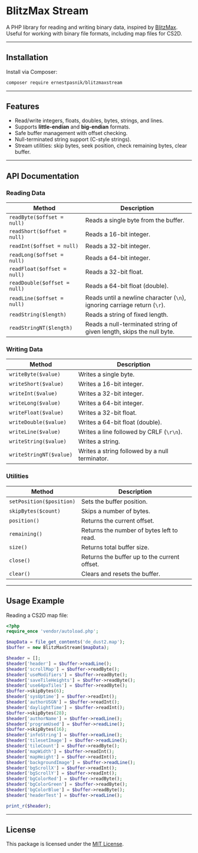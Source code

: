 # BlitzMax Stream

A PHP library for reading and writing binary data, inspired by [BlitzMax](https://blitzmax.org/docs/en/language/data_types/). Useful for working with binary file formats, including map files for CS2D.

---

## Installation

Install via Composer:

```bash
composer require ernestpasnik/blitzmaxstream
```

---

## Features

* Read/write integers, floats, doubles, bytes, strings, and lines.
* Supports **little-endian** and **big-endian** formats.
* Safe buffer management with offset checking.
* Null-terminated string support (C-style strings).
* Stream utilities: skip bytes, seek position, check remaining bytes, clear buffer.

---

## API Documentation

### Reading Data

| Method                       | Description                                                              |
| ---------------------------- | ------------------------------------------------------------------------ |
| `readByte($offset = null)`   | Reads a single byte from the buffer.                                     |
| `readShort($offset = null)`  | Reads a 16-bit integer.                                                  |
| `readInt($offset = null)`    | Reads a 32-bit integer.                                                  |
| `readLong($offset = null)`   | Reads a 64-bit integer.                                                  |
| `readFloat($offset = null)`  | Reads a 32-bit float.                                                    |
| `readDouble($offset = null)` | Reads a 64-bit float (double).                                           |
| `readLine($offset = null)`   | Reads until a newline character (`\n`), ignoring carriage return (`\r`). |
| `readString($length)`        | Reads a string of fixed length.                                          |
| `readStringNT($length)`      | Reads a null-terminated string of given length, skips the null byte.     |

### Writing Data

| Method                  | Description                                    |
| ----------------------- | ---------------------------------------------- |
| `writeByte($value)`     | Writes a single byte.                          |
| `writeShort($value)`    | Writes a 16-bit integer.                       |
| `writeInt($value)`      | Writes a 32-bit integer.                       |
| `writeLong($value)`     | Writes a 64-bit integer.                       |
| `writeFloat($value)`    | Writes a 32-bit float.                         |
| `writeDouble($value)`   | Writes a 64-bit float (double).                |
| `writeLine($value)`     | Writes a line followed by CRLF (`\r\n`).       |
| `writeString($value)`   | Writes a string.                               |
| `writeStringNT($value)` | Writes a string followed by a null terminator. |

### Utilities

| Method                   | Description                                  |
| ------------------------ | -------------------------------------------- |
| `setPosition($position)` | Sets the buffer position.                    |
| `skipBytes($count)`      | Skips a number of bytes.                     |
| `position()`             | Returns the current offset.                  |
| `remaining()`            | Returns the number of bytes left to read.    |
| `size()`                 | Returns total buffer size.                   |
| `close()`                | Returns the buffer up to the current offset. |
| `clear()`                | Clears and resets the buffer.                |

---

## Usage Example

Reading a CS2D map file:

```php
<?php
require_once 'vendor/autoload.php';

$mapData = file_get_contents('de_dust2.map');
$buffer = new BlitzMaxStream($mapData);

$header = [];
$header['header'] = $buffer->readLine();
$header['scrollMap'] = $buffer->readByte();
$header['useModifiers'] = $buffer->readByte();
$header['saveTileHeights'] = $buffer->readByte();
$header['use64pxTiles'] = $buffer->readByte();
$buffer->skipBytes(6);
$header['sysUptime'] = $buffer->readInt();
$header['authorUSGN'] = $buffer->readInt();
$header['daylightTime'] = $buffer->readInt();
$buffer->skipBytes(28);
$header['authorName'] = $buffer->readLine();
$header['programUsed'] = $buffer->readLine();
$buffer->skipBytes(16);
$header['infoString'] = $buffer->readLine();
$header['tilesetImage'] = $buffer->readLine();
$header['tileCount'] = $buffer->readByte();
$header['mapWidth'] = $buffer->readInt();
$header['mapHeight'] = $buffer->readInt();
$header['backgroundImage'] = $buffer->readLine();
$header['bgScrollX'] = $buffer->readInt();
$header['bgScrollY'] = $buffer->readInt();
$header['bgColorRed'] = $buffer->readByte();
$header['bgColorGreen'] = $buffer->readByte();
$header['bgColorBlue'] = $buffer->readByte();
$header['headerTest'] = $buffer->readLine();

print_r($header);
```

---

## License

This package is licensed under the [MIT License](LICENSE).
